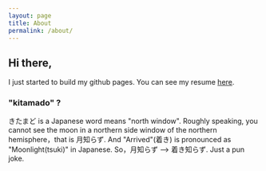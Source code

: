 ```yaml
---
layout: page
title: About
permalink: /about/
---
```


## Hi there,

I just started to build my github pages.
You can see my resume [here](https://kitamado.github.io/markdown-cv/). 


### "kitamado" ?

きたまど is a Japanese word means "north window". Roughly speaking, you cannot see the moon in a northern side window of the northern hemisphere，that is 月知らず. And "Arrived"(着き) is pronounced as "Moonlight(tsuki)" in Japanese. So，月知らず --> 着き知らず. Just a pun joke.